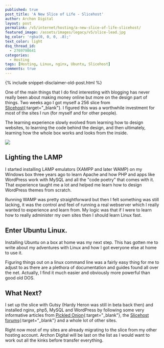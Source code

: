 ```yaml
---
published: true
post_title: 'A New Slice of Life - Slicehost'
author: Archon Digital
layout: post
permalink: /v5/internet/hosting/a-new-slice-of-life-slicehost/
featured_image: /assets/images/legacy/v5/slice-lead.jpg
bg_color: 'rgba(0, 0, 0, .8);'
text_color: light
dsq_thread_id:
  - 2769798641
categories:
  - Hosting
tags: [Hosting, Linux, nginx, Ubuntu, Slicehost]
comments: true
---
```

{% include snippet-disclaimer-old-post.html %}

One of the main things that I do find interesting with blogging has never really been about making money online but more on the design part of things. Two weeks ago I got myself a 256 slice from [Slicehost][1]{:target="_blank"}. I figured this was a worthwhile investment for most of the sites I run (for myself and for other people).

The learning experience slowly evolved from learning how to design websites, to learning the code behind the design, and then ultimately, learning how the whole box works and looks from the inside.

<!--more-->

<div class="aligncenter"><img src="{{ site.baseurl }}/assets/images/legacy/v5/slice-lead.jpg"></div>

## Lighting the LAMP

I started installing LAMP emulators (XAMPP and later WAMP) on my Windows box three years ago to learn Apache and how PHP and apps like WordPress work with MySQL and all the "code poetry" that comes with it. That experience taught me a lot and helped me learn how to design WordPress themes from scratch.

Running WAMP was pretty straightforward but then I felt something was still lacking, it was the control and feel of running a real webserver which I really wanted to experience and learn from. My logic was that if I were to learn how to really administer my own sites then I should learn Linux fast.

## Enter Ubuntu Linux.

Installing Ubuntu on a box at home was my next step. This has gotten me to write about my adventures with Linux and how I got everyone else at home to use it.

Figuring things out on a linux command line was a fairly easy thing for me to adjust to as there are a plethora of documentation and guides found all over the net. Actually, I find it much easier and obviously more powerful than good old DOS.

## What Next?

I set up the slice with Gutsy (Hardy Heron was still in beta back then) and installed nginx, php5, MySQL and WordPress by following some very informative articles from [Pickled Onion][2]{:target="_blank"}, the [Slicehost forums][3]{:target="_blank"} and a whole lot of other sites.

Right now most of my sites are already migrating to the slice from my other hosting account. Archon Digital will be last on the list as I would want to work out all the kinks before transfer everything.

[1]: http://www.slicehost.com
[2]: http://articles.slicehost.com
[3]: http://forum.slicehost.com/